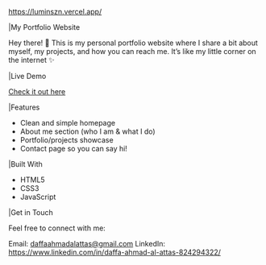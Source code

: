 https://luminszn.vercel.app/

|My Portfolio Website

Hey there! 👋
This is my personal portfolio website where I share a bit about myself, my projects, and how you can reach me. It’s like my little corner on the internet ✨

|Live Demo

[Check it out here](https://luminszn.vercel.app/)

|Features

* Clean and simple homepage
* About me section (who I am & what I do)
* Portfolio/projects showcase
* Contact page so you can say hi!

|Built With

* HTML5
* CSS3
* JavaScript

|Get in Touch

Feel free to connect with me:

Email: daffaahmadalattas@gmail.com
LinkedIn: https://www.linkedin.com/in/daffa-ahmad-al-attas-824294322/
